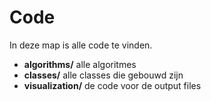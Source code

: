 # Code

In deze map is alle code te vinden.

- **algorithms/**       alle algoritmes
- **classes/**          alle classes die gebouwd zijn
- **visualization/**    de code voor de output files